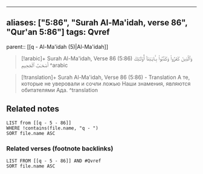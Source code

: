 
---
aliases: ["5:86", "Surah Al-Ma'idah, verse 86", "Qur'an 5:86"]
tags: Qvref
---

parent:: [[q - Al-Ma'idah (5)|Al-Ma'idah]]

> [!arabic]+ Surah Al-Ma'idah, Verse 86 (5:86)
> <span class="quran-arabic">وَٱلَّذِينَ كَفَرُوا۟ وَكَذَّبُوا۟ بِـَٔايَـٰتِنَآ أُو۟لَـٰٓئِكَ أَصْحَـٰبُ ٱلْجَحِيمِ</span>
^arabic

> [!translation]+ Surah Al-Ma'idah, Verse 86 (5:86) - Translation
> А те, которые не уверовали и сочли ложью Наши знамения, являются обитателями Ада.
^translation



## Related notes
```dataview
LIST from [[q - 5 - 86]]
WHERE !contains(file.name, "q - ")
SORT file.name ASC
```

### Related verses (footnote backlinks)
```dataview
LIST FROM [[q - 5 - 86]] AND #Qvref
SORT file.name ASC
```

